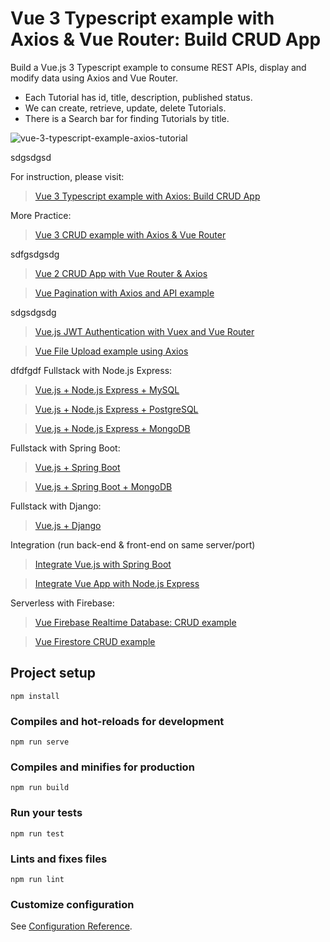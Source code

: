 # Vue 3 Typescript example with Axios & Vue Router: Build CRUD App
Build a Vue.js 3 Typescript example to consume REST APIs, display and modify data using Axios and Vue Router.
- Each Tutorial has id, title, description, published status.
- We can create, retrieve, update, delete Tutorials.
- There is a Search bar for finding Tutorials by title.

![vue-3-typescript-example-axios-tutorial](vue-3-typescript-example-axios-tutorial.png)


sdgsdgsd

For instruction, please visit:
> [Vue 3 Typescript example with Axios: Build CRUD App](https://bezkoder.com/vue-3-typescript-axios/)

More Practice:
> [Vue 3 CRUD example with Axios & Vue Router](https://bezkoder.com/vue-3-crud/)

sdfgsdgsdg
> [Vue 2 CRUD App with Vue Router & Axios](https://bezkoder.com/vue-js-crud-app/)

> [Vue Pagination with Axios and API example](https://bezkoder.com/vue-pagination-axios/)


sdgsdgsdg
> [Vue.js JWT Authentication with Vuex and Vue Router](https://bezkoder.com/jwt-vue-vuex-authentication/)

> [Vue File Upload example using Axios](https://bezkoder.com/vue-axios-file-upload/)



dfdfgdf
Fullstack with Node.js Express:
> [Vue.js + Node.js Express + MySQL](https://bezkoder.com/vue-js-node-js-express-mysql-crud-example/)

> [Vue.js + Node.js Express + PostgreSQL](https://bezkoder.com/vue-node-express-postgresql/)

> [Vue.js + Node.js Express + MongoDB](https://bezkoder.com/vue-node-express-mongodb-mevn-crud/)

Fullstack with Spring Boot:
> [Vue.js + Spring Boot](https://bezkoder.com/spring-boot-vue-js-crud-example/)

> [Vue.js + Spring Boot + MongoDB](https://bezkoder.com/spring-boot-vue-mongodb/)

Fullstack with Django:
> [Vue.js + Django](https://bezkoder.com/django-vue-js-rest-framework/)

Integration (run back-end & front-end on same server/port)
> [Integrate Vue.js with Spring Boot](https://bezkoder.com/integrate-vue-spring-boot/)

> [Integrate Vue App with Node.js Express](https://bezkoder.com/serve-vue-app-express/)

Serverless with Firebase:
> [Vue Firebase Realtime Database: CRUD example](https://bezkoder.com/vue-firebase-realtime-database/)

> [Vue Firestore CRUD example](https://bezkoder.com/vue-firestore-crud/)

## Project setup
```
npm install
```

### Compiles and hot-reloads for development
```
npm run serve
```

### Compiles and minifies for production
```
npm run build
```

### Run your tests
```
npm run test
```

### Lints and fixes files
```
npm run lint
```

### Customize configuration
See [Configuration Reference](https://cli.vuejs.org/config/).
